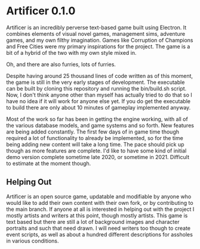 
# Artificer 0.1.0

Artificer is an incredibly perverse text-based game built using Electron. It combines elements of visual novel games, management sims, adventure games, and my own filthy imagination. Games like Corruption of Champions and Free Cities were my primary inspirations for the project. The game is a bit of a hybrid of the two with my own style mixed in.

Oh, and there are also furries, lots of furries.

Despite having around 25 thousand lines of code written as of this moment, the game is still in the very early stages of development. The executable can be built by cloning this repository and running the bin/build.sh script. Now, I don't think anyone other than myself has actually tried to do that so I have no idea if it will work for anyone else yet. If you do get the executable to build there are only about 10 minutes of gameplay implemented anyway.

Most of the work so far has been in getting the engine working, with all of the various database models, and game systems and so forth. New features are being added constantly. The first few days of in game time though required a lot of functionality to already be implemented, so for the time being adding new content will take a long time. The pace should pick up though as more features are complete. I'd like to have some kind of initial demo version complete sometime late 2020, or sometime in 2021. Difficult to estimate at the moment though.

## Helping Out

Artificer is an open source game, updatable and modifiable by anyone who would like to add their own content with their own fork, or by contributing to the main branch. If anyone at all is interested in helping out with the project I mostly artists and writers at this point, though mostly artists. This game is text based but there are still a lot of background images and character portraits and such that need drawn. I will need writers too though to create event scripts, as well as about a hundred different descriptions for assholes in various conditions.
